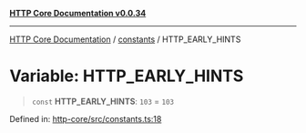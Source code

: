 [**HTTP Core Documentation v0.0.34**](../../README.md)

***

[HTTP Core Documentation](../../modules.md) / [constants](../README.md) / HTTP\_EARLY\_HINTS

# Variable: HTTP\_EARLY\_HINTS

> `const` **HTTP\_EARLY\_HINTS**: `103` = `103`

Defined in: [http-core/src/constants.ts:18](https://github.com/stonemjs/http-core/blob/8d2f265873c2a6f093cdaa7580ed7328bd078613/src/constants.ts#L18)
